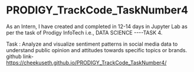 # PRODIGY_TrackCode_TaskNumber4
As an Intern, I have created and completed in 12-14 days in Jupyter Lab as per the task of Prodigy InfoTech i.e., DATA SCIENCE ----TASK 4.

Task : Analyze and visualize sentiment patterns in social media data to understand public opinion and attitudes towards specific topics or brands.
github link-  https://cheekuseth.github.io/PRODIGY_TrackCode_TaskNumber4/
